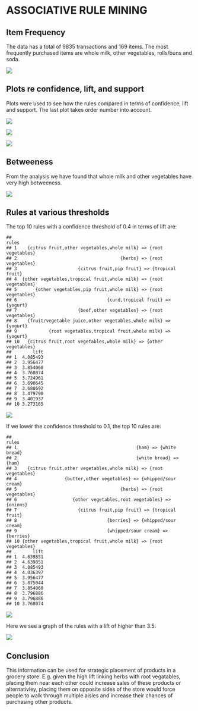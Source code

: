 # ASSOCIATIVE RULE MINING

## Item Frequency

The data has a total of 9835 transactions and 169 items. The most
frequently purchased items are whole milk, other vegetables, rolls/buns
and soda.

![](ARM_Groceries_files/figure-gfm/unnamed-chunk-5-1.png)<!-- -->

## Plots re confidence, lift, and support

Plots were used to see how the rules compared in terms of confidence,
lift and support. The last plot takes order number into account.

![](ARM_Groceries_files/figure-gfm/unnamed-chunk-6-1.png)<!-- -->

![](ARM_Groceries_files/figure-gfm/unnamed-chunk-7-1.png)<!-- -->

![](ARM_Groceries_files/figure-gfm/unnamed-chunk-8-1.png)<!-- -->

## Betweeness

From the analysis we have found that whole milk and other vegetables
have very high betweeness.

![](ARM_Groceries_files/Untitled.png)<!-- -->

## Rules at various thresholds

The top 10 rules with a confidence threshold of 0.4 in terms of lift
are:

    ##                                                                rules
    ## 1    {citrus fruit,other vegetables,whole milk} => {root vegetables}
    ## 2                                       {herbs} => {root vegetables}
    ## 3                       {citrus fruit,pip fruit} => {tropical fruit}
    ## 4  {other vegetables,tropical fruit,whole milk} => {root vegetables}
    ## 5       {other vegetables,pip fruit,whole milk} => {root vegetables}
    ## 6                                  {curd,tropical fruit} => {yogurt}
    ## 7                       {beef,other vegetables} => {root vegetables}
    ## 8    {fruit/vegetable juice,other vegetables,whole milk} => {yogurt}
    ## 9            {root vegetables,tropical fruit,whole milk} => {yogurt}
    ## 10   {citrus fruit,root vegetables,whole milk} => {other vegetables}
    ##        lift
    ## 1  4.085493
    ## 2  3.956477
    ## 3  3.854060
    ## 4  3.768074
    ## 5  3.724961
    ## 6  3.690645
    ## 7  3.688692
    ## 8  3.479790
    ## 9  3.401937
    ## 10 3.273165

![](ARM_Groceries_files/figure-gfm/unnamed-chunk-10-1.png)<!-- -->

If we lower the confidence threshold to 0.1, the top 10 rules
    are:

    ##                                                                rules
    ## 1                                             {ham} => {white bread}
    ## 2                                             {white bread} => {ham}
    ## 3    {citrus fruit,other vegetables,whole milk} => {root vegetables}
    ## 4                  {butter,other vegetables} => {whipped/sour cream}
    ## 5                                       {herbs} => {root vegetables}
    ## 6                     {other vegetables,root vegetables} => {onions}
    ## 7                       {citrus fruit,pip fruit} => {tropical fruit}
    ## 8                                  {berries} => {whipped/sour cream}
    ## 9                                  {whipped/sour cream} => {berries}
    ## 10 {other vegetables,tropical fruit,whole milk} => {root vegetables}
    ##        lift
    ## 1  4.639851
    ## 2  4.639851
    ## 3  4.085493
    ## 4  4.036397
    ## 5  3.956477
    ## 6  3.875044
    ## 7  3.854060
    ## 8  3.796886
    ## 9  3.796886
    ## 10 3.768074

![](ARM_Groceries_files/figure-gfm/unnamed-chunk-12-1.png)<!-- -->

Here we see a graph of the rules with a lift of higher than 3.5:

![](ARM_Groceries_files/figure-gfm/unnamed-chunk-13-1.png)<!-- -->

## Conclusion

This information can be used for strategic placement of products in a
grocery store. E.g. given the high lift linking herbs with root
vegatables, placing them near each other could increase sales of these
products or alternativley, placing them on opposite sides of the store
would force people to walk through multiple aisles and increase their
chances of purchasing other products.
